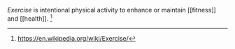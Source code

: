 *Exercise* is intentional physical activity to enhance or maintain [[fitness]] and [[health]]. [^1]

[^1]: https://en.wikipedia.org/wiki/Exercise/